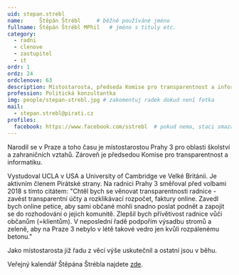 ```yaml
---
uid: stepan.strebl
name:     Štěpán Štrébl  	# běžně používáné jméno
fullname: Štěpán Štrébl MPhil  	# jméno s tituly etc.
category:
  - radni
  - clenove
  - zastupitel
  - it
ordr: 1
ordz: 24
ordclenove: 63
description: Místostarosta, předseda Komise pro transparentnost a informatiku, člen místního sdružení # zobrazuje se v lide
profession: Politická konzultantka
img: people/stepan-strebl.jpg # zakomentuj radek dokud není fotka
mail:
  - stepan.strebl@pirati.cz
profiles:
  facebook: https://www.facebook.com/sstrebl  # pokud nema, staci smazat tuto radku
---
```

Narodil se v Praze a toho času je místostarostou Prahy 3 pro oblasti školství a zahraničních vztahů. Zároveň je předsedou Komise pro transparentnost a informatiku.

Vystudoval UCLA v USA a University of Cambridge ve Velké Británii. Je aktivním členem Pirátské strany. Na radnici Prahy 3 směřoval před volbami 2018 s tímto citátem: "Chtěl bych se věnovat transparentnosti radnice - zavést transparentní účty a rozklikávací rozpočet, faktury online. Zavedl bych online petice, aby sami občané mohli snadno poslat podnět a zapojit se do rozhodování o jejich komunitě. Zlepšil bych přívětivost radnice vůči občanům (=klientům). V neposlední řadě podpořím výsadbu stromů a zeleně, aby na Praze 3 nebylo v létě takové vedro jen kvůli rozpálenému betonu."

Jako místostarosta již řadu z věcí výše uskutečnil a ostatní jsou v běhu.

Veřejný kalendář Štěpána Štrébla najdete [zde](https://outlook.office365.com/calendar/published/bec62f4cc7d141c886c66b0c9a2419b4@praha3.cz/e363806fd1584cfabeb1a9ea6ad0da5511062382533015773774/calendar.html).

